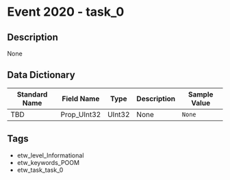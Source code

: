 # Event 2020 - task_0

## Description
None

## Data Dictionary
|Standard Name|Field Name|Type|Description|Sample Value|
|---|---|---|---|---|
|TBD|Prop_UInt32|UInt32|None|`None`|

## Tags
* etw_level_Informational
* etw_keywords_POOM
* etw_task_task_0